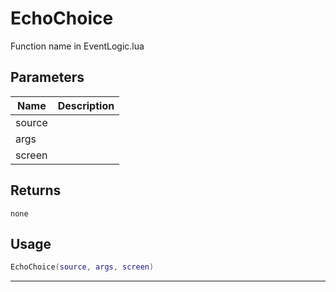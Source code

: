 # EchoChoice

Function name in EventLogic.lua

## Parameters

| Name   | Description |
| ------ | ----------- |
| source |             |
| args   |             |
| screen |             |

## Returns

`none`

## Usage

```lua
EchoChoice(source, args, screen)
```

---
